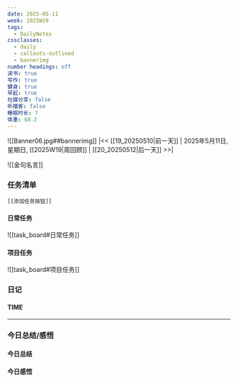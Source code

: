 ```yaml
---
date: 2025-05-11
week: 2025W19
tags:
  - DailyNotes
cssclasses:
  - daily
  - callouts-outlined
  - bannerimg
number headings: off
读书: true
写作: true
健身: true
早起: true
社媒分享: false
听播客: false
睡眠时长: 7
体重: 68.2
---
```

![[Banner06.jpg##bannerimg]]
|<< [[19_20250510|前一天]] | 2025年5月11日, 星期日, [[2025W19|周回顾]]  | [[20_20250512|后一天]] >>| 

![[金句名言]]


### 任务清单

```meta-bind-embed
[[添加任务按钮]]
```

#### 日常任务
![[task_board#日常任务]]

#### 项目任务
![[task_board#项目任务]]

### 日记

#### TIME


---

### 今日总结/感悟

#### 今日总结


#### 今日感悟
